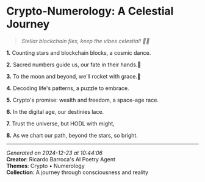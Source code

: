 # Crypto-Numerology: A Celestial Journey

> *Stellar blockchain flex, keep the vibes celestial! 🌠🤝*

**1.** Counting stars and blockchain blocks, a cosmic dance.


**2.** Sacred numbers guide us, our fate in their hands.🔢


**3.** To the moon and beyond, we'll rocket with grace.🚀


**4.** Decoding life's patterns, a puzzle to embrace.


**5.** Crypto's promise: wealth and freedom, a space-age race.


**6.** In the digital age, our destinies lace.


**7.** Trust the universe, but HODL with might,


**8.** As we chart our path, beyond the stars, so bright.



---

*Generated on 2024-12-23 at 10:44:06*  
**Creator**: Ricardo Barroca's AI Poetry Agent  
**Themes**: Crypto • Numerology  
**Collection**: A journey through consciousness and reality